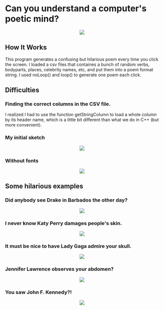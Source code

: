 # Can you understand a computer's poetic mind? 

<p align="center">
  <img src="https://github.com/fyk211/Intro-to-IM/blob/main/February16/Feb-16.gif?raw=true">
</p>

## How It Works

This program generates a confusing but hilarious poem every time you click the screen. I loaded a csv files that containes a bunch of random verbs, bodyparts, places, celebrity names, etc, and put them into a poem format string. I used noLoop() and loop() to generate one poem each click. 


## Difficulties

  ### Finding the correct columns in the CSV file.
   
  I realized I had to use the function getStringColumn to load a whole column by its header name, which is a little bit different than what we do in C++ (but more convenient). 
  
  ### My initial sketch 
  
  <p align="center">
  <img src="https://github.com/fyk211/Intro-to-IM/blob/main/February16/initial.png?raw=true">
  </p>

  ### Without fonts
  
  <p align="center">
  <img src="https://github.com/fyk211/Intro-to-IM/blob/main/February16/intial2.png?raw=true">
  </p>


  
## Some hilarious examples

  ### Did anybody see Drake in Barbados the other day? 
  <p align="center">
  <img src="https://github.com/fyk211/Intro-to-IM/blob/main/February16/Drake.png?raw=true"
  </p>
  
  ### I never know Katy Perry damages people's skin. 
  <p align="center">
  <img src="https://github.com/fyk211/Intro-to-IM/blob/main/February16/Katy%20Perry.png?raw=true"
  </p>
  
  ### It must be nice to have Lady Gaga admire your skull. 
  <p align="center">
  <img src="https://github.com/fyk211/Intro-to-IM/blob/main/February16/Lady%20Gaga.png?raw=true"
  </p>
  
  ### Jennifer Lawrence observes your abdomen? 
  <p align="center">
  <img src="https://github.com/fyk211/Intro-to-IM/blob/main/February16/jennifer.png?raw=true"
  </p>
  
  ### You saw John F. Kennedy?! 
  <p align="center">
  <img src="https://github.com/fyk211/Intro-to-IM/blob/main/February16/john.png?raw=true"
  </p>
  
  
  
  
  
  
